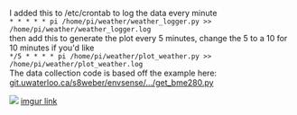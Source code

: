 I added this to /etc/crontab to log the data every minute  
`* * * * * pi /home/pi/weather/weather_logger.py >> /home/pi/weather/weather_logger.log`  
then add this to generate the plot every 5 minutes, change the 5 to a 10 for 10 minutes if you'd like  
`*/5 * * * * pi /home/pi/weather/plot_weather.py >> /home/pi/weather/plot_weather.log`  
The data collection code is based off the example here:  
[git.uwaterloo.ca/s8weber/envsense/.../get_bme280.py](https://git.uwaterloo.ca/s8weber/envsense/-/blob/0f5fbc485d479482897d6cac5f147a8203cd214a/get_bme280.py)  

![](https://i.imgur.com/3bL5se7.png)
[imgur link](https://imgur.com/a/gtaP7zo)
